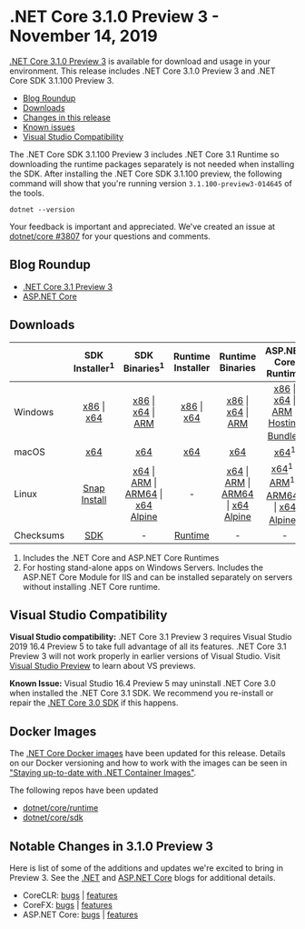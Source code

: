 # .NET Core 3.1.0 Preview 3 - November 14, 2019

[.NET Core 3.1.0 Preview 3](https://dotnet.microsoft.com/download/dotnet-core/3.1) is available for download and usage in your environment. This release includes .NET Core 3.1.0 Preview 3 and .NET Core SDK 3.1.100 Preview 3.

* [Blog Roundup](#blog-roundup)
* [Downloads](https://dotnet.microsoft.com/download/dotnet-core/3.1)
* [Changes in this release](#notable-changes-in-310-preview-3)
* [Known issues](../3.1-known-issues.md)
* [Visual Studio Compatibility](#visual-studio-compatibility)

The .NET Core SDK 3.1.100 Preview 3 includes .NET Core 3.1 Runtime so downloading the runtime packages separately is not needed when installing the SDK. After installing the .NET Core SDK 3.1.100 preview, the following command will show that you're running version `3.1.100-preview3-014645` of the tools.

`dotnet --version`

Your feedback is important and appreciated. We've created an issue at [dotnet/core #3807](https://github.com/dotnet/core/issues/3807) for your questions and comments.

## Blog Roundup

* [.NET Core 3.1 Preview 3][dotnet-blog]
* [ASP.NET Core][aspnet-blog]

## Downloads

|           | SDK Installer<sup>1</sup>                        | SDK Binaries<sup>1</sup>                 | Runtime Installer                                        | Runtime Binaries                                 | ASP.NET Core Runtime           | Windows Desktop Runtime           |
| --------- | :------------------------------------------:     | :----------------------:                 | :---------------------------:                            | :-------------------------:                      | :-----------------:            |:-----------------:            |
| Windows   | [x86][dotnet-sdk-win-x86.exe] \| [x64][dotnet-sdk-win-x64.exe] | [x86][dotnet-sdk-win-x86.zip] \| [x64][dotnet-sdk-win-x64.zip] \| [ARM][dotnet-sdk-win-arm.zip] | [x86][dotnet-runtime-win-x86.exe] \| [x64][dotnet-runtime-win-x64.exe] | [x86][dotnet-runtime-win-x86.zip] \| [x64][dotnet-runtime-win-x64.zip] \| [ARM][dotnet-runtime-win-arm.zip]  | [x86][aspnetcore-runtime-win-x86.exe] \| [x64][aspnetcore-runtime-win-x64.exe] \| [ARM][aspnetcore-runtime-win-arm.zip] \|<br> [Hosting Bundle][dotnet-hosting-win.exe]<sup>2</sup> | [x86][windowsdesktop-runtime-win-x86.exe] \| [x64][windowsdesktop-runtime-win-x64.exe] | 
| macOS     | [x64][dotnet-sdk-osx-x64.pkg]  | [x64][dotnet-sdk-osx-x64.tar.gz]     | [x64][dotnet-runtime-osx-x64.pkg] | [x64][dotnet-runtime-osx-x64.tar.gz] | [x64][aspnetcore-runtime-osx-x64.tar.gz]<sup>1</sup> | - |
| Linux     |  [Snap Install][snap-install]  | [x64][dotnet-sdk-linux-x64.tar.gz] \| [ARM][dotnet-sdk-linux-arm.tar.gz] \| [ARM64][dotnet-sdk-linux-arm64.tar.gz] \| [x64 Alpine][dotnet-sdk-linux-musl-x64.tar.gz] | - | [x64][dotnet-runtime-linux-x64.tar.gz] \| [ARM][dotnet-runtime-linux-arm.tar.gz] \| [ARM64][dotnet-runtime-linux-arm64.tar.gz] \| [x64 Alpine][dotnet-runtime-linux-musl-x64.tar.gz] | [x64][aspnetcore-runtime-linux-x64.tar.gz]<sup>1</sup>  \| [ARM][aspnetcore-runtime-linux-arm.tar.gz]<sup>1</sup> \| [ARM64][aspnetcore-runtime-linux-arm64.tar.gz]<sup>1</sup> \| [x64 Alpine][aspnetcore-runtime-linux-musl-x64.tar.gz]<sup>1</sup> | - |
| Checksums | [SDK][checksums-sdk]                             | -                                        | [Runtime][checksums-runtime]                             | - | - | - |

1. Includes the .NET Core and ASP.NET Core Runtimes
2. For hosting stand-alone apps on Windows Servers. Includes the ASP.NET Core Module for IIS and can be installed separately on servers without installing .NET Core runtime.

## Visual Studio Compatibility

**Visual Studio compatibility:** .NET Core 3.1 Preview 3 requires Visual Studio 2019 16.4 Preview 5 to take full advantage of all its features. .NET Core 3.1 Preview 3 will not work properly in earlier versions of Visual Studio. Visit [Visual Studio Preview](https://visualstudio.microsoft.com/vs/preview/) to learn about VS previews.

**Known Issue:** Visual Studio 16.4 Preview 5 may uninstall .NET Core 3.0 when installed the .NET Core 3.1 SDK. We recommend you re-install or repair the [.NET Core 3.0 SDK](https://dotnet.microsoft.com/download/dotnet-core/3.0) if this happens. 


## Docker Images

The [.NET Core Docker images](https://hub.docker.com/r/microsoft/dotnet/) have been updated for this release. Details on our Docker versioning and how to work with the images can be seen in ["Staying up-to-date with .NET Container Images"](https://blogs.msdn.microsoft.com/dotnet/2018/06/18/staying-up-to-date-with-net-container-images/).

The following repos have been updated

* [dotnet/core/runtime](https://hub.docker.com/_/microsoft-dotnet-core-runtime/)
* [dotnet/core/sdk](https://hub.docker.com/_/microsoft-dotnet-core-sdk/)

## Notable Changes in 3.1.0 Preview 3

Here is list of some of the additions and updates we're excited to bring in Preview 3. See the [.NET][dotnet-blog] and [ASP.NET Core][aspnet-blog] blogs for additional details.

* CoreCLR: [bugs][coreclr_bugs] | [features][coreclr_features]
* CoreFX: [bugs][corefx_bugs] | [features][corefx_features]
* ASP.NET Core: [bugs][aspnet_bugs] | [features][aspnet_features]

[blob-runtime]: https://dotnetcli.blob.core.windows.net/dotnet/Runtime/
[blob-sdk]: https://dotnetcli.blob.core.windows.net/dotnet/Sdk/
[release-notes]: https://github.com/dotnet/core/blob/master/release-notes/3.1/preview/3.1.0-preview3.md
[snap-install]: 3.1.0-preview3-install-instructions.md

[checksums-runtime]: https://dotnetcli.blob.core.windows.net/dotnet/checksums/3.1.0-preview3-sha.txt
[checksums-sdk]: https://dotnetcli.blob.core.windows.net/dotnet/checksums/3.1.0-preview3-sha.txt

[linux-install]: https://www.microsoft.com/net/download/linux
[linux-setup]: https://github.com/dotnet/core/blob/master/Documentation/linux-setup.md

[dotnet-blog]: https://devblogs.microsoft.com/dotnet/announcing-net-core-3-1-preview-3/
[aspnet-blog]: https://devblogs.microsoft.com/aspnet/asp-net-core-updates-in-net-core-3-1-preview-3/

[aspnet_bugs]: https://github.com/aspnet/AspNetCore/issues?q=is%3Aissue+milestone%3A3.1.0-preview3+label%3ADone+label%3Abug
[aspnet_features]: https://github.com/aspnet/AspNetCore/issues?q=is%3Aissue+milestone%3A3.1.0-preview3+label%3ADone+label%3Aenhancement
[coreclr_bugs]: https://github.com/dotnet/coreclr/issues?utf8=%E2%9C%93&q=is%3Aissue+milestone%3A3.1+label%3Abug+
[coreclr_features]: https://github.com/dotnet/coreclr/issues?q=is%3Aissue+milestone%3A3.1+label%3Aenhancement
[corefx_bugs]: https://github.com/dotnet/corefx/issues?q=is%3Aissue+milestone%3A3.1+label%3Abug
[corefx_features]: https://github.com/dotnet/corefx/issues?q=is%3Aissue+milestone%3A3.1+label%3Aenhancement


[//]: # ( Runtime 3.1.0-preview3.19553.2)
[dotnet-apphost-pack-x64.deb]: https://download.visualstudio.microsoft.com/download/pr/076aa090-ddbc-445e-b509-1a8b9bc0755b/9bbf57be915dca66f80aa61313089ee5/dotnet-apphost-pack-3.1.0-preview3.19553.2-x64.deb
[dotnet-apphost-pack-x64.rpm]: https://download.visualstudio.microsoft.com/download/pr/04fc64aa-a5e7-4673-a3f1-bbad9bd118c6/7e35af867155fd3c540853482f5001b0/dotnet-apphost-pack-3.1.0-preview3.19553.2-x64.rpm
[dotnet-host-x64.deb]: https://download.visualstudio.microsoft.com/download/pr/3c464dc7-800d-4d95-b9e6-5ed4655e2623/a638e35e5686fe14f9d1b3899e0c12de/dotnet-host-3.1.0-preview3.19553.2-x64.deb
[dotnet-host-x64.rpm]: https://download.visualstudio.microsoft.com/download/pr/5115e89e-c2c7-4c18-8b71-65b6bf47ddc8/cfa419e6c6677169c91c5f0b35d16413/dotnet-host-3.1.0-preview3.19553.2-x64.rpm
[dotnet-hostfxr-x64.deb]: https://download.visualstudio.microsoft.com/download/pr/4a0e1191-b65a-4c4a-9a45-ddbbf1205731/b86658a1b8ba4c1a6db1042e3d0fa54b/dotnet-hostfxr-3.1.0-preview3.19553.2-x64.deb
[dotnet-hostfxr-x64.rpm]: https://download.visualstudio.microsoft.com/download/pr/3a6c6841-af2f-4ae1-aea7-197f1bd4d82d/208e16d99330eec975c3e3ec43bfbf9c/dotnet-hostfxr-3.1.0-preview3.19553.2-x64.rpm
[dotnet-runtime-linux-arm.tar.gz]: https://download.visualstudio.microsoft.com/download/pr/a9baad76-ef4b-4783-b52f-50616b180826/3fb390a260b8103909a4d725743c22c3/dotnet-runtime-3.1.0-preview3.19553.2-linux-arm.tar.gz
[dotnet-runtime-linux-arm64.tar.gz]: https://download.visualstudio.microsoft.com/download/pr/e20b886c-a4c4-4349-bb51-8d7ec7538b92/f1c54869255c2c29587c5aa85f0a9c99/dotnet-runtime-3.1.0-preview3.19553.2-linux-arm64.tar.gz
[dotnet-runtime-linux-musl-x64.tar.gz]: https://download.visualstudio.microsoft.com/download/pr/7abc799e-1280-4e9c-8a35-770c67e8d676/056d1b58d878d318ff70b941542a6f56/dotnet-runtime-3.1.0-preview3.19553.2-linux-musl-x64.tar.gz
[dotnet-runtime-linux-x64.tar.gz]: https://download.visualstudio.microsoft.com/download/pr/0eeb025f-c1d0-4a97-81a6-704092b8beb5/ee19cff2f6ac552749b88f848680dab1/dotnet-runtime-3.1.0-preview3.19553.2-linux-x64.tar.gz
[dotnet-runtime-osx-x64.pkg]: https://download.visualstudio.microsoft.com/download/pr/00df5471-eaaf-4e0b-9c67-1e2b0975629e/b45c781b030d3acaf582ed9ebe537292/dotnet-runtime-3.1.0-preview3.19553.2-osx-x64.pkg
[dotnet-runtime-osx-x64.tar.gz]: https://download.visualstudio.microsoft.com/download/pr/feaa11a2-1c4d-4e0e-aa0e-3767ac01ef6c/0e2cfba32c94e0395677e2d6e071b23e/dotnet-runtime-3.1.0-preview3.19553.2-osx-x64.tar.gz
[dotnet-runtime-rhel.6-x64.tar.gz]: https://download.visualstudio.microsoft.com/download/pr/0d904df6-de76-45fa-aaa2-5cd515184f5b/54cdbf4e6916cf6a3f134d9a98bebf64/dotnet-runtime-3.1.0-preview3.19553.2-rhel.6-x64.tar.gz
[dotnet-runtime-win-arm.zip]: https://download.visualstudio.microsoft.com/download/pr/4fff618a-38e4-4005-91f9-9c32559e9c25/0e377e2b51ab196a8bd690b493d022c9/dotnet-runtime-3.1.0-preview3.19553.2-win-arm.zip
[dotnet-runtime-win-x64.exe]: https://download.visualstudio.microsoft.com/download/pr/f89f183f-10ab-4304-9b4d-5280f05020b0/7cd7e81a916c83e30818e7557ee3f550/dotnet-runtime-3.1.0-preview3.19553.2-win-x64.exe
[dotnet-runtime-win-x64.zip]: https://download.visualstudio.microsoft.com/download/pr/4f52ee18-ded8-4b9a-9888-5fd44da8a752/65af712da9ebe8138b2d892b18fdbe05/dotnet-runtime-3.1.0-preview3.19553.2-win-x64.zip
[dotnet-runtime-win-x86.exe]: https://download.visualstudio.microsoft.com/download/pr/8872aa70-0661-477a-9230-595442df69ba/c0cec714545ee74ba9dc88712a54afd1/dotnet-runtime-3.1.0-preview3.19553.2-win-x86.exe
[dotnet-runtime-win-x86.zip]: https://download.visualstudio.microsoft.com/download/pr/ed8d63fa-18ed-46e2-8919-79286b437d5b/1b29b54a7cbedac5b04450b18435513e/dotnet-runtime-3.1.0-preview3.19553.2-win-x86.zip
[dotnet-runtime-x64.deb]: https://download.visualstudio.microsoft.com/download/pr/96f75bef-ef1e-4433-91fe-22a632d9412c/7313406b2d714548b7f36680007b113b/dotnet-runtime-3.1.0-preview3.19553.2-x64.deb
[dotnet-runtime-x64.rpm]: https://download.visualstudio.microsoft.com/download/pr/c8152532-19f5-4c9c-b3f5-5db00bcdc183/5746bf3fe020e8c3cbd283379407bd45/dotnet-runtime-3.1.0-preview3.19553.2-x64.rpm
[dotnet-runtime-deps-centos.7-x64.rpm]: https://download.visualstudio.microsoft.com/download/pr/7b891ae0-23c5-414b-8855-ed3af713647a/9c76af37806a7e8e19df47549456c201/dotnet-runtime-deps-3.1.0-preview3.19553.2-centos.7-x64.rpm
[dotnet-runtime-deps-fedora.27-x64.rpm]: https://download.visualstudio.microsoft.com/download/pr/337dbf45-0bd2-4654-95ce-55ee3338a0d1/0f9fa774c1e2575927817218ff4a119b/dotnet-runtime-deps-3.1.0-preview3.19553.2-fedora.27-x64.rpm
[dotnet-runtime-deps-opensuse.42-x64.rpm]: https://download.visualstudio.microsoft.com/download/pr/3e0d95ab-1628-4864-bbfa-507e553d4fbd/9630c78dc2d7a7f84e7afc9166290b6b/dotnet-runtime-deps-3.1.0-preview3.19553.2-opensuse.42-x64.rpm
[dotnet-runtime-deps-oraclelinux.7-x64.rpm]: https://download.visualstudio.microsoft.com/download/pr/50b333b9-70d3-4303-aed0-c8b758288c21/8b11343f577ccd6aac65f951d36ea807/dotnet-runtime-deps-3.1.0-preview3.19553.2-oraclelinux.7-x64.rpm
[dotnet-runtime-deps-rhel.7-x64.rpm]: https://download.visualstudio.microsoft.com/download/pr/954f6b39-9d97-4287-ba9f-1ddbd418fec3/ceaea33e097c2bbd632542638554b9a0/dotnet-runtime-deps-3.1.0-preview3.19553.2-rhel.7-x64.rpm
[dotnet-runtime-deps-sles.12-x64.rpm]: https://download.visualstudio.microsoft.com/download/pr/1d1c7bc4-78d9-4316-a787-0f90e7ca55af/29173b43611992497a8de0e361a0dc2e/dotnet-runtime-deps-3.1.0-preview3.19553.2-sles.12-x64.rpm
[dotnet-runtime-deps-x64.deb]: https://download.visualstudio.microsoft.com/download/pr/a2f02b45-6736-48da-80da-b5db00f50c24/fb40ff1fe70a3ea3dfacacbc204c1d0a/dotnet-runtime-deps-3.1.0-preview3.19553.2-x64.deb
[dotnet-targeting-pack-x64.deb]: https://download.visualstudio.microsoft.com/download/pr/81343755-93d5-458e-b397-241ded4052c4/44c9b1bcaefb4c64a9bf9edd52edf81e/dotnet-targeting-pack-3.1.0-preview3.19553.2-x64.deb
[dotnet-targeting-pack-x64.rpm]: https://download.visualstudio.microsoft.com/download/pr/d21a8ca7-c6dc-48f2-9729-878d1d100345/fa7822110d4c91731b1e1630470af357/dotnet-targeting-pack-3.1.0-preview3.19553.2-x64.rpm

[windowsdesktop-runtime-win-x64.exe]: https://download.visualstudio.microsoft.com/download/pr/00a9c6a9-9207-4ff7-a990-0df374f76616/b04ea6d4849484967ceca4d7d5b8ff8a/windowsdesktop-runtime-3.1.0-preview3.19553.2-win-x64.exe
[windowsdesktop-runtime-win-x86.exe]: https://download.visualstudio.microsoft.com/download/pr/9e223ed0-aeae-4b06-8a36-07ab8a5190fa/2583694e2f81584e7581ac72edfa78c5/windowsdesktop-runtime-3.1.0-preview3.19553.2-win-x86.exe

[//]: # ( ASP 3.1.0-preview3.19555.2)
[aspnetcore-runtime-linux-arm.tar.gz]: https://download.visualstudio.microsoft.com/download/pr/fb197db9-6158-4fe0-b5da-83fd9a39ec0e/01c6d1df4c14bf73cb17aed40962ccf1/aspnetcore-runtime-3.1.0-preview3.19555.2-linux-arm.tar.gz
[aspnetcore-runtime-linux-arm64.tar.gz]: https://download.visualstudio.microsoft.com/download/pr/4b4ab5c1-d503-48fd-b607-7e967efc0b3a/2a28bcf9168d0483150729868867bae2/aspnetcore-runtime-3.1.0-preview3.19555.2-linux-arm64.tar.gz
[aspnetcore-runtime-linux-musl-x64.tar.gz]: https://download.visualstudio.microsoft.com/download/pr/403af955-d346-4463-bdce-282ed6f5cdb9/e886b737518afe88278e63d33c2ecf71/aspnetcore-runtime-3.1.0-preview3.19555.2-linux-musl-x64.tar.gz
[aspnetcore-runtime-linux-x64.tar.gz]: https://download.visualstudio.microsoft.com/download/pr/0ba154a9-0217-473c-9e62-ea85bbadec17/6f369f74d7beaf897c0538c4259a8618/aspnetcore-runtime-3.1.0-preview3.19555.2-linux-x64.tar.gz
[aspnetcore-runtime-osx-x64.tar.gz]: https://download.visualstudio.microsoft.com/download/pr/7fc998e4-6d8c-4cc4-ab9b-9ad591bc97f8/fb2e50aeff5c3464c78cd740392df91b/aspnetcore-runtime-3.1.0-preview3.19555.2-osx-x64.tar.gz
[aspnetcore-runtime-rh.rhel.7-x64.rpm]: https://download.visualstudio.microsoft.com/download/pr/95dd5969-6109-4ca3-9cfb-361e6d768bc3/e382ef2ea2b4fc1fd69426ef0fa3fb40/aspnetcore-runtime-3.1.0-preview3.19555.2-rh.rhel.7-x64.rpm
[aspnetcore-runtime-win-arm.zip]: https://download.visualstudio.microsoft.com/download/pr/24e6b70d-ea3d-4925-ae27-c09b0b6f2dbb/9e3fa70c47c8abfad397a54960b2ba6b/aspnetcore-runtime-3.1.0-preview3.19555.2-win-arm.zip
[aspnetcore-runtime-win-x64.exe]: https://download.visualstudio.microsoft.com/download/pr/fafc0d07-887f-4460-94e0-16c3595ab5d7/5551ae31cac7af992d44900531869c22/aspnetcore-runtime-3.1.0-preview3.19555.2-win-x64.exe
[aspnetcore-runtime-win-x64.zip]: https://download.visualstudio.microsoft.com/download/pr/0f07f0c8-6d03-4adc-a809-b06a576e9ddf/7eb74f3c9097224ad232f6834c36f77c/aspnetcore-runtime-3.1.0-preview3.19555.2-win-x64.zip
[aspnetcore-runtime-win-x86.exe]: https://download.visualstudio.microsoft.com/download/pr/5ea17358-8c10-4122-af8d-8eb2da8215b2/a1fc08fd57334f1abb718f9c1091179b/aspnetcore-runtime-3.1.0-preview3.19555.2-win-x86.exe
[aspnetcore-runtime-win-x86.zip]: https://download.visualstudio.microsoft.com/download/pr/90f94ae0-4db3-4ab8-ad05-ffbadebf2d89/d430c3a4568dfd3bd6283b6921122ee6/aspnetcore-runtime-3.1.0-preview3.19555.2-win-x86.zip
[aspnetcore-runtime-x64.deb]: https://download.visualstudio.microsoft.com/download/pr/cc9e6631-62f7-4a41-b9c6-e429bc6bc3a6/ee53d5dc260c8295bb6291f0438055d7/aspnetcore-runtime-3.1.0-preview3.19555.2-x64.deb
[aspnetcore-runtime-x64.rpm]: https://download.visualstudio.microsoft.com/download/pr/20d5199b-c04a-4233-a787-25af8e5f4a23/9ecf5ddb4e4bc80404293aa3653c9bab/aspnetcore-runtime-3.1.0-preview3.19555.2-x64.rpm
[aspnetcore-targeting-pack.deb]: https://download.visualstudio.microsoft.com/download/pr/aba8eaa6-764c-49b9-a82d-1619ea191fea/ccb0c73e74f2e5d64edc5e8c952ded1d/aspnetcore-targeting-pack-3.1.0-preview3.19555.2.deb
[aspnetcore-targeting-pack.rpm]: https://download.visualstudio.microsoft.com/download/pr/7ff0dcd3-76c9-413d-ab68-edc768ccd5e7/3d00e8fbc5cd530204765925c6fe3f5c/aspnetcore-targeting-pack-3.1.0-preview3.19555.2.rpm
[dotnet-hosting-win.exe]: https://download.visualstudio.microsoft.com/download/pr/aaac7b0f-567c-4b09-9905-aba0e9cbb604/c977eafafa3f846fb081a496d6f9e640/dotnet-hosting-3.1.0-preview3.19555.2-win.exe

[//]: # ( SDK 3.1.100-preview3-014645 )
[dotnet-sdk-linux-arm.tar.gz]: https://download.visualstudio.microsoft.com/download/pr/018e0c67-f335-4a44-b79f-79a4093342d7/29fc2229b5f83f4176b9c9ff16aebada/dotnet-sdk-3.1.100-preview3-014645-linux-arm.tar.gz
[dotnet-sdk-linux-arm64.tar.gz]: https://download.visualstudio.microsoft.com/download/pr/beadd57f-83ec-407a-96da-624c61c5fdcf/b1e5eb0c57f3558680e94310ba6c1470/dotnet-sdk-3.1.100-preview3-014645-linux-arm64.tar.gz
[dotnet-sdk-linux-musl-x64.tar.gz]: https://download.visualstudio.microsoft.com/download/pr/9893487d-ecfc-4654-a06d-a70d149ebae4/86997fe999ec5598d7e6fa8ae9d6cf66/dotnet-sdk-3.1.100-preview3-014645-linux-musl-x64.tar.gz
[dotnet-sdk-linux-x64.tar.gz]: https://download.visualstudio.microsoft.com/download/pr/941853c3-98c6-44ff-b11f-3892e4f91814/14e8f22c7a1d95dd6fe9a53296d19073/dotnet-sdk-3.1.100-preview3-014645-linux-x64.tar.gz
[dotnet-sdk-osx-x64.pkg]: https://download.visualstudio.microsoft.com/download/pr/f4377189-a171-425b-8ef6-f8f21e89a8b0/b0d3561b13bd43ab4771bb62a2fddd4d/dotnet-sdk-3.1.100-preview3-014645-osx-x64.pkg
[dotnet-sdk-osx-x64.tar.gz]: https://download.visualstudio.microsoft.com/download/pr/b29e180d-352b-4a27-9dd9-fb327f1e655f/6b4930d53b2d93f5edd927ef679bbeae/dotnet-sdk-3.1.100-preview3-014645-osx-x64.tar.gz
[dotnet-sdk-win-arm.zip]: https://download.visualstudio.microsoft.com/download/pr/4e7d296b-67f0-44d4-8604-169210ef6e4c/016fc616bb1c8e0ef0314bdd7513250e/dotnet-sdk-3.1.100-preview3-014645-win-arm.zip
[dotnet-sdk-win-x64.exe]: https://download.visualstudio.microsoft.com/download/pr/90a377d2-5255-4bce-8612-a11dc81fe450/8587dee87b56f392f96695177972c418/dotnet-sdk-3.1.100-preview3-014645-win-x64.exe
[dotnet-sdk-win-x64.zip]: https://download.visualstudio.microsoft.com/download/pr/57e30e7e-d765-4e8b-90be-e904759386f2/3b73f472d962ccd7645d9b8d6db08e1a/dotnet-sdk-3.1.100-preview3-014645-win-x64.zip
[dotnet-sdk-win-x86.exe]: https://download.visualstudio.microsoft.com/download/pr/8362d64d-26d0-458b-b560-ca927fbd102b/c43ccfe2f8e1c640f994a33a16b98ef6/dotnet-sdk-3.1.100-preview3-014645-win-x86.exe
[dotnet-sdk-win-x86.zip]: https://download.visualstudio.microsoft.com/download/pr/86bf80b7-2abb-4c21-8874-c0c4226ab0ec/8d826ba9082d9628b9e79be9ad34f1e9/dotnet-sdk-3.1.100-preview3-014645-win-x86.zip
[dotnet-sdk-x64.deb]: https://download.visualstudio.microsoft.com/download/pr/e3fd1dac-b47e-43d3-9098-579396f7fab3/3fe41d4aa6703b557adb0b2131626313/dotnet-sdk-3.1.100-preview3-014645-x64.deb
[dotnet-sdk-x64.rpm]: https://download.visualstudio.microsoft.com/download/pr/b095aa96-b0f0-465a-ab59-097de76e50fe/2a3f0c0ec43d6cf5ccff91278f076f56/dotnet-sdk-3.1.100-preview3-014645-x64.rpm

